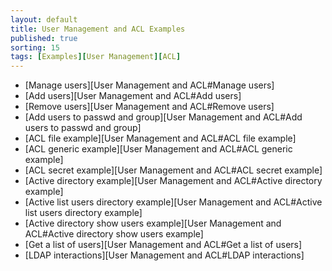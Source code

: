 ```yaml
---
layout: default
title: User Management and ACL Examples 
published: true
sorting: 15
tags: [Examples][User Management][ACL]
---
```


* [Manage users][User Management and ACL#Manage users]
* [Add users][User Management and ACL#Add users]
* [Remove users][User Management and ACL#Remove users]
* [Add users to passwd and group][User Management and ACL#Add users to passwd and group]
* [ACL file example][User Management and ACL#ACL file example]
* [ACL generic example][User Management and ACL#ACL generic example]
* [ACL secret example][User Management and ACL#ACL secret example]
* [Active directory example][User Management and ACL#Active directory example]
* [Active list users directory example][User Management and ACL#Active list users directory example]
* [Active directory show users example][User Management and ACL#Active directory show users example]
* [Get a list of users][User Management and ACL#Get a list of users]
* [LDAP interactions][User Management and ACL#LDAP interactions]